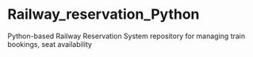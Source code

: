 # Railway_reservation_Python
Python-based Railway Reservation System repository for managing train bookings, seat availability
